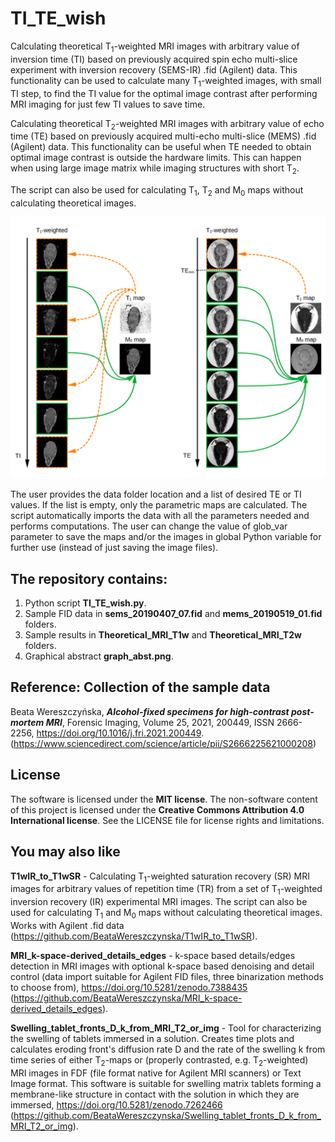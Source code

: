 # TI_TE_wish
Calculating theoretical T<sub>1</sub>-weighted MRI images with arbitrary value of inversion time (TI) based on previously acquired spin echo multi-slice experiment with inversion recovery (SEMS-IR) .fid (Agilent) data. This functionality can be used to calculate many T<sub>1</sub>-weighted images, with small TI step, to find the TI value for the optimal image contrast after performing MRI imaging for just few TI values to save time. 

Calculating theoretical T<sub>2</sub>-weighted MRI images with arbitrary value of echo time (TE) based on previously acquired multi-echo multi-slice (MEMS) .fid (Agilent) data. This functionality can be useful when TE needed to obtain optimal image contrast is outside the hardware limits. This can happen when using large image matrix while imaging structures with short T<sub>2</sub>.

The script can also be used for calculating T<sub>1</sub>, T<sub>2</sub> and M<sub>0</sub> maps without calculating theoretical images.

![Graphical abstract](graph_abst.png)

The user provides the data folder location and a list of desired TE or TI values. If the list is empty, only the parametric maps are calculated. The script automatically imports the data with all the parameters needed and performs computations. The user can change the value of glob_var parameter to save the maps and/or the images in global Python variable for further use (instead of just saving the image files). 


## The repository contains:
1. Python script **TI_TE_wish.py**.
2. Sample FID data in **sems_20190407_07.fid** and **mems_20190519_01.fid** folders.
3. Sample results in **Theoretical_MRI_T1w** and **Theoretical_MRI_T2w** folders.
4. Graphical abstract **graph_abst.png**.


## Reference: Collection of the sample data
Beata Wereszczyńska, ***Alcohol-fixed specimens for high-contrast post-mortem MRI***, Forensic Imaging, Volume 25, 2021, 200449, ISSN 2666-2256, https://doi.org/10.1016/j.fri.2021.200449. (https://www.sciencedirect.com/science/article/pii/S2666225621000208)

## License
The software is licensed under the **MIT license**. The non-software content of this project is licensed under the **Creative Commons Attribution 4.0 International license**. See the LICENSE file for license rights and limitations.

## You may also like

**T1wIR_to_T1wSR** - Calculating T<sub>1</sub>-weighted saturation recovery (SR) MRI images for arbitrary values of repetition time (TR) from a set of T<sub>1</sub>-weighted inversion recovery (IR) experimental MRI images. The script can also be used for calculating T<sub>1</sub> and M<sub>0</sub> maps without calculating theoretical images. Works with Agilent .fid data (https://github.com/BeataWereszczynska/T1wIR_to_T1wSR).

**MRI_k-space-derived_details_edges** - k-space based details/edges detection in MRI images with optional k-space based denoising and detail control
(data import suitable for Agilent FID files, three binarization methods to choose from), https://doi.org/10.5281/zenodo.7388435 (https://github.com/BeataWereszczynska/MRI_k-space-derived_details_edges).

**Swelling_tablet_fronts_D_k_from_MRI_T2_or_img** - Tool for characterizing the swelling of tablets immersed in a solution. Creates time plots and calculates eroding front's diffusion rate D and the rate of the swelling k from time series of either T<sub>2</sub>-maps or (properly contrasted, e.g. T<sub>2</sub>-weighted) MRI images in FDF (file format native for Agilent MRI scanners) or Text Image format. This software is suitable for swelling matrix tablets forming a membrane-like structure in contact with the solution in which they are immersed, https://doi.org/10.5281/zenodo.7262466 (https://github.com/BeataWereszczynska/Swelling_tablet_fronts_D_k_from_MRI_T2_or_img).
